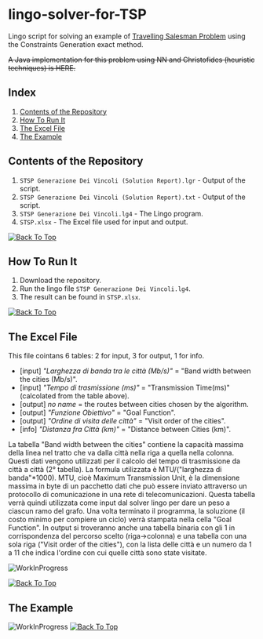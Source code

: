 # lingo-solver-for-TSP
Lingo script for solving an example of [Travelling Salesman Problem](https://en.wikipedia.org/wiki/Travelling_salesman_problem) using the Constraints Generation exact method.

~~A Java implementation for this problem using NN and Christofides (heuristic techniques) is HERE.~~

## Index
1. [Contents of the Repository](https://github.com/Fondaz/lingo-solver-for-TSP#contents-of-the-repository)
2. [How To Run It](https://github.com/Fondaz/lingo-solver-for-TSP#how-to-run-it)
3. [The Excel File](https://github.com/Fondaz/lingo-solver-for-TSP#the-excel-file)
4. [The Example](https://github.com/Fondaz/lingo-solver-for-TSP#the-example)


## Contents of the Repository
1. `STSP Generazione Dei Vincoli (Solution Report).lgr` - Output of the script.
2. `STSP Generazione Dei Vincoli (Solution Report).txt` - Output of the script.
3. `STSP Generazione Dei Vincoli.lg4` 	                - The Lingo program.
4. `STSP.xlsx`                                          - The Excel file used for input and output.

[![Back To Top](https://user-images.githubusercontent.com/11947833/33139581-fed0ece6-cfad-11e7-8147-cf4f3b3cd34a.png)](https://github.com/Fondaz/lingo-solver-for-TSP#lingo-solver-for-tsp)

## How To Run It
1. Download the repository.
2. Run the lingo file `STSP Generazione Dei Vincoli.lg4`.
3. The result can be found in `STSP.xlsx`.

[![Back To Top](https://user-images.githubusercontent.com/11947833/33139581-fed0ece6-cfad-11e7-8147-cf4f3b3cd34a.png)](https://github.com/Fondaz/lingo-solver-for-TSP#lingo-solver-for-tsp)

## The Excel File
This file cointans 6 tables: 2 for input, 3 for output, 1 for info.
* [input] *\"Larghezza di banda tra le città (Mb/s)\"* = \"Band width between the cities (Mb/s)\".
* [input] *\"Tempo di trasmissione (ms)\"* = \"Transmission Time(ms)\" (calcolated from the table above).
* [output] *no name* = the routes between cities chosen by the algorithm.
* [output] *\"Funzione Obiettivo\"* = \"Goal Function\".
* [output] *\"Ordine di visita delle città\"* = \"Visit order of the cities\".
* [info] *\"Distanza fra Città (km)\"* = \"Distance between Cities (km)\".

La tabella \"Band width between the cities\" contiene la capacità massima della linea nel tratto che va dalla città nella riga a quella nella colonna. Questi dati vengono utilizzati per il calcolo del tempo di trasmissione da città a città (2° tabella). La formula utilizzata è MTU/(\"larghezza di banda\"\*1000). MTU, cioè Maximum Transmission Unit, è la dimensione massima in byte di un pacchetto dati che può essere inviato attraverso un protocollo di comunicazione in una rete di telecomunicazioni. Questa tabella verrà quindi utilizzata come input dal solver lingo per dare un peso a ciascun ramo del grafo.
Una volta terminato il programma, la soluzione (il costo minimo per compiere un ciclo) verrà stampata nella cella \"Goal Function\". In output si troveranno anche una tabella binaria con gli 1 in corrispondenza del percorso scelto (riga->colonna) e una tabella con una sola riga (\"Visit order of the cities\"), con la lista delle città e un numero da 1 a 11 che indica l'ordine con cui quelle città sono state visitate.

![WorkInProgress](https://spiegareSignificatoTabelle)

[![Back To Top](https://user-images.githubusercontent.com/11947833/33139581-fed0ece6-cfad-11e7-8147-cf4f3b3cd34a.png)](https://github.com/Fondaz/lingo-solver-for-TSP#lingo-solver-for-tsp)


## The Example

![WorkInProgress](https://spiegareIlProblemaDescrivendolo.pnghttps://help.github.com/articles/basic-writing-and-formatting-syntax/#headings)
[![Back To Top](https://user-images.githubusercontent.com/11947833/33139581-fed0ece6-cfad-11e7-8147-cf4f3b3cd34a.png)](https://github.com/Fondaz/lingo-solver-for-TSP#lingo-solver-for-tsp)
